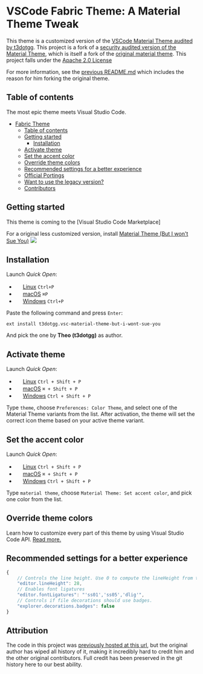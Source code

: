 
# VSCode Fabric Theme: A Material Theme Tweak

This theme is a customized version of the [VSCode Material Theme audited by t3dotgg](https://github.com/t3dotgg/vsc-material-but-i-wont-sue-you). This project is a fork of a [security audited version of the Material Theme](https://github.com/t3dotgg/vsc-material-but-i-wont-sue-you?tab=readme-ov-file), which is itself a fork of the [original material theme](https://github.com/Dramaga11/vsc-material-theme/tree/main). This project falls under the [Apache 2.0 License](https://www.apache.org/licenses/LICENSE-2.0)

For more information, see the [previous README.md](https://github.com/t3dotgg/vsc-material-but-i-wont-sue-you/blob/main/README.md) which includes the reason for him forking the original theme.

## Table of contents

The most epic theme meets Visual Studio Code.

- [Fabric Theme ](#fabric-theme-)
  - [Table of contents](#table-of-contents)
  - [Getting started](#getting-started)
    - [Installation](#installation)
  - [Activate theme](#activate-theme)
  - [Set the accent color](#set-the-accent-color)
  - [Override theme colors](#override-theme-colors)
  - [Recommended settings for a better experience](#recommended-settings-for-a-better-experience)
  - [Official Portings](#official-portings)
  - [Want to use the legacy version?](#want-to-use-the-legacy-version)
  - [Contributors](#contributors)


## Getting started

This theme is coming to the [Visual Studio Code Marketplace]

For a original less customized version, install [Material Theme (But I won't Sue You)](https://marketplace.visualstudio.com/items?itemName=t3dotgg.vsc-material-theme-but-i-wont-sue-you) <a href="https://marketplace.visualstudio.com/items?itemName=t3dotgg.vsc-material-theme-but-i-wont-sue-you"><img src="https://img.shields.io/badge/marketplace-gray.svg?colorA=655BE1&colorB=4F44D6&style=flat-square"/></a>

## Installation

Launch *Quick Open*:
  - <img src="https://www.kernel.org/theme/images/logos/favicon.png" width=16 height=16/> <a href="https://code.visualstudio.com/shortcuts/keyboard-shortcuts-linux.pdf">Linux</a> `Ctrl+P`
  - <img src="https://developer.apple.com/favicon.ico" width=16 height=16/> <a href="https://code.visualstudio.com/shortcuts/keyboard-shortcuts-macos.pdf">macOS</a> `⌘P`
  - <img src="https://www.microsoft.com/favicon.ico" width=16 height=16/> <a href="https://code.visualstudio.com/shortcuts/keyboard-shortcuts-windows.pdf">Windows</a> `Ctrl+P`

Paste the following command and press `Enter`:

```shell
ext install t3dotgg.vsc-material-theme-but-i-wont-sue-you
```

And pick the one by **Theo (t3dotgg)** as author.

## Activate theme

Launch *Quick Open*:

  - <img src="https://www.kernel.org/theme/images/logos/favicon.png" width=16 height=16/> <a href="https://code.visualstudio.com/shortcuts/keyboard-shortcuts-linux.pdf">Linux</a> `Ctrl + Shift + P`
  - <img src="https://developer.apple.com/favicon.ico" width=16 height=16/> <a href="https://code.visualstudio.com/shortcuts/keyboard-shortcuts-macos.pdf">macOS</a> `⌘ + Shift + P`
  - <img src="https://www.microsoft.com/favicon.ico" width=16 height=16/> <a href="https://code.visualstudio.com/shortcuts/keyboard-shortcuts-windows.pdf">Windows</a> `Ctrl + Shift + P`

Type `theme`, choose `Preferences: Color Theme`, and select one of the Material Theme variants from the list. After activation, the theme will set the correct icon theme based on your active theme variant.


## Set the accent color

Launch *Quick Open*:

  - <img src="https://www.kernel.org/theme/images/logos/favicon.png" width=16 height=16/> <a href="https://code.visualstudio.com/shortcuts/keyboard-shortcuts-linux.pdf">Linux</a> `Ctrl + Shift + P`
  - <img src="https://developer.apple.com/favicon.ico" width=16 height=16/> <a href="https://code.visualstudio.com/shortcuts/keyboard-shortcuts-macos.pdf">macOS</a> `⌘ + Shift + P`
  - <img src="https://www.microsoft.com/favicon.ico" width=16 height=16/> <a href="https://code.visualstudio.com/shortcuts/keyboard-shortcuts-windows.pdf">Windows</a> `Ctrl + Shift + P`

Type `material theme`, choose `Material Theme: Set accent color`, and pick one color from the list.

## Override theme colors

Learn how to customize every part of this theme by using Visual Studio Code API. [Read more.](https://github.com/material-theme/vsc-material-theme/discussions/1274)

## Recommended settings for a better experience

```js
{
    // Controls the line height. Use 0 to compute the lineHeight from the fontSize.
    "editor.lineHeight": 28,
    // Enables font ligatures
    "editor.fontLigatures": "'ss01','ss05','dlig'",
    // Controls if file decorations should use badges.
    "explorer.decorations.badges": false
}
```

## Attribution

The code in this project was [previously hosted at this url](https://github.com/material-theme/vsc-material-theme), but the original author has wiped all history of it, making it incredibly hard to credit him and the other original contributors. Full credit has been preserved in the git history here to our best ability.
